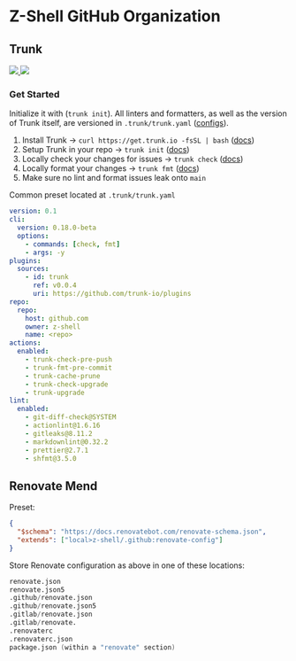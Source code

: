 <h1> Z-Shell GitHub Organization </h1>

## Trunk

  <a href="https://slack.trunk.io">
    <img src="https://img.shields.io/badge/slack-slack.trunk.io-blue?logo=slack"/>
  </a>
  <a href="https://docs.trunk.io">
    <img src="https://img.shields.io/badge/docs.trunk.io-7f7fcc?label=docs&logo=readthedocs&labelColor=555555&logoColor=ffffff"/>
  </a>

### Get Started

Initialize it with (`trunk init`). All linters and formatters, as well as the version of Trunk itself, are versioned in `.trunk/trunk.yaml` ([configs](https://github.com/trunk-io/configs)).

1. Install Trunk → `curl https://get.trunk.io -fsSL | bash`
   ([docs](https://docs.trunk.io/get-started))
2. Setup Trunk in your repo → `trunk init` ([docs](https://docs.trunk.io/get-started))
3. Locally check your changes for issues → `trunk check`
   ([docs](https://docs.trunk.io/check/overview))
4. Locally format your changes → `trunk fmt` ([docs](https://docs.trunk.io/check/cli))
5. Make sure no lint and format issues leak onto `main`

Common preset located at `.trunk/trunk.yaml`

```yaml
version: 0.1
cli:
  version: 0.18.0-beta
  options:
    - commands: [check, fmt]
    - args: -y
plugins:
  sources:
    - id: trunk
      ref: v0.0.4
      uri: https://github.com/trunk-io/plugins
repo:
  repo:
    host: github.com
    owner: z-shell
    name: <repo>
actions:
  enabled:
    - trunk-check-pre-push
    - trunk-fmt-pre-commit
    - trunk-cache-prune
    - trunk-check-upgrade
    - trunk-upgrade
lint:
  enabled:
    - git-diff-check@SYSTEM
    - actionlint@1.6.16
    - gitleaks@8.11.2
    - markdownlint@0.32.2
    - prettier@2.7.1
    - shfmt@3.5.0
```

## Renovate Mend

Preset:

```json
{
  "$schema": "https://docs.renovatebot.com/renovate-schema.json",
  "extends": ["local>z-shell/.github:renovate-config"]
}
```

Store Renovate configuration as above in one of these locations:

```verilog
renovate.json
renovate.json5
.github/renovate.json
.github/renovate.json5
.gitlab/renovate.json
.gitlab/renovate.
.renovaterc
.renovaterc.json
package.json (within a "renovate" section)
```
